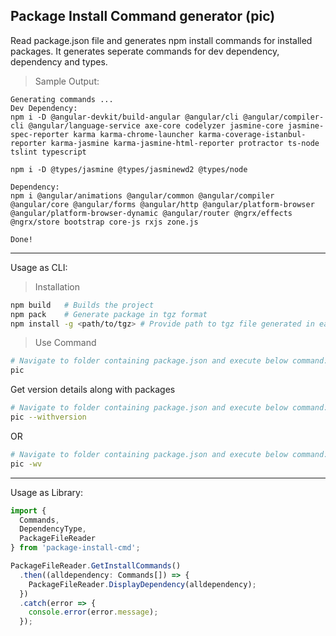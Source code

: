 ## Package Install Command generator (pic)

Read package.json file and generates npm install commands for installed packages. It generates seperate commands for dev dependency, dependency and types.

> Sample Output:

```
Generating commands ...
Dev Dependency:
npm i -D @angular-devkit/build-angular @angular/cli @angular/compiler-cli @angular/language-service axe-core codelyzer jasmine-core jasmine-spec-reporter karma karma-chrome-launcher karma-coverage-istanbul-reporter karma-jasmine karma-jasmine-html-reporter protractor ts-node tslint typescript

npm i -D @types/jasmine @types/jasminewd2 @types/node

Dependency:
npm i @angular/animations @angular/common @angular/compiler @angular/core @angular/forms @angular/http @angular/platform-browser @angular/platform-browser-dynamic @angular/router @ngrx/effects @ngrx/store bootstrap core-js rxjs zone.js

Done!
```

<hr/>

Usage as CLI:

> Installation

```sh
npm build   # Builds the project
npm pack    # Generate package in tgz format
npm install -g <path/to/tgz> # Provide path to tgz file generated in earlier step
```

> Use Command

```sh
# Navigate to folder containing package.json and execute below command:
pic
```

Get version details along with packages

```sh
# Navigate to folder containing package.json and execute below command:
pic --withversion
```

OR

```sh
# Navigate to folder containing package.json and execute below command:
pic -wv
```

<hr/>

Usage as Library:

```TypeScript
import {
  Commands,
  DependencyType,
  PackageFileReader
} from 'package-install-cmd';

PackageFileReader.GetInstallCommands()
  .then((alldependency: Commands[]) => {
    PackageFileReader.DisplayDependency(alldependency);
  })
  .catch(error => {
    console.error(error.message);
  });
```
